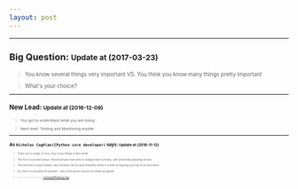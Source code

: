 ```yaml
---
layout: post
---
```


<hr>

### Big Question: <small> Update at (2017-03-23)<small>

> You know several things very important VS. You think you know many things pretty important

> What's your choice?

<hr>

### New Lead: <small> Update at (2016-12-09)<small>

> You got to understand what you are doing .

> Next level: Testing and Monitoring master.

<hr>



### As `Nicholas Coghlan(CPython core developer)` says: <small> Update at (2016-11-12)<small>

> There are a couple of very, very scary things in this world.

> The first is a bored human. Bored humans have time to indulge their curiosity, with potentially amazing results.

> The second is a lazy human. Lazy humans can be quite inventive when it comes to figuring out how to do less work.

> So, here's to boredom & laziness - two of the prime movers in human progress!

> --------------------- [curiousefficiency.org](http://www.curiousefficiency.org/pages/about.html)
